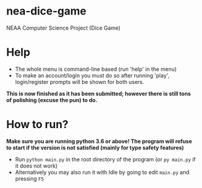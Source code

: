 # nea-dice-game
NEAA Computer Science Project (Dice Game)

# Help
- The whole menu is command-line based (run 'help' in the menu)
- To make an account/login you must do so after running 'play', login/register prompts will be shown for both users.

**This is now finished as it has been submitted; however there is still tons of polishing (excuse the pun) to do.**

# How to run?
**Make sure you are running python 3.6 or above! The program will refuse to start if the version is not satisfied (mainly for type safety features)**

- Run `python main.py` in the root directory of the program (or `py main.py` if it does not work)
- Alternatively you may also run it with Idle by going to edit `main.py` and pressing `F5`
